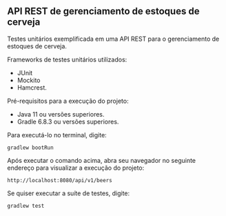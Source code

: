 <h2>API REST de gerenciamento de estoques de cerveja</h2>

Testes unitários exemplificada em uma API REST para o gerenciamento de estoques de cerveja.

Frameworks de testes unitários utilizados:

* JUnit
* Mockito
* Hamcrest.

Pré-requisitos para a execução do projeto:

* Java 11 ou versões superiores.
* Gradle 6.8.3 ou versões superiores.

Para executá-lo no terminal, digite:

```shell script
gradlew bootRun 
```

Após executar o comando acima, abra seu navegador no seguinte endereço para visualizar a execução do projeto:

```URL
http://localhost:8080/api/v1/beers 
```

Se quiser executar a suíte de testes, digite:

```shell script
gradlew test
```
